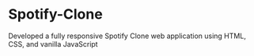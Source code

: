 # Spotify-Clone
Developed a fully responsive Spotify Clone web application using HTML, CSS, and vanilla JavaScript

